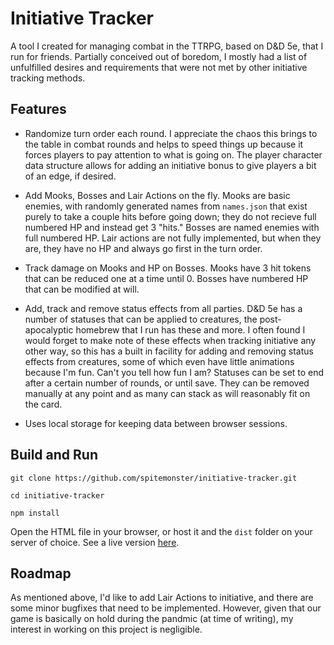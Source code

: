 # Initiative Tracker

A tool I created for managing combat in the TTRPG, based on D&D 5e, that I run for friends. Partially conceived out of boredom, I mostly had a list of unfulfilled desires and requirements that were not met by other initiative tracking methods.

## Features

* Randomize turn order each round. I appreciate the chaos this brings to the table in combat rounds and helps to speed things up because it forces players to pay attention to what is going on. The player character data structure allows for adding an initiative bonus to give players a bit of an edge, if desired.

* Add Mooks, Bosses and Lair Actions on the fly. Mooks are basic enemies, with randomly generated names from `names.json` that exist purely to take a couple hits before going down; they do not recieve full numbered HP and instead get 3 "hits." Bosses are named enemies with full numbered HP. Lair actions are not fully implemented, but when they are, they have no HP and always go first in the turn order.

* Track damage on Mooks and HP on Bosses. Mooks have 3 hit tokens that can be reduced one at a time until 0. Bosses have numbered HP that can be modified at will.

* Add, track and remove status effects from all parties. D&D 5e has a number of statuses that can be applied to creatures, the post-apocalyptic homebrew that I run has these and more. I often found I would forget to make note of these effects when tracking initiative any other way, so this has a built in facility for adding and removing status effects from creatures, some of which even have little animations because I'm fun. Can't you tell how fun I am? Statuses can be set to end after a certain number of rounds, or until save. They can be removed manually at any point and as many can stack as will reasonably fit on the card.

* Uses local storage for keeping data between browser sessions.

## Build and Run

`git clone https://github.com/spitemonster/initiative-tracker.git`

`cd initiative-tracker`

`npm install`

Open the HTML file in your browser, or host it and the `dist` folder on your server of choice. See a live version [here](https://spitemonster.com/initiative).

## Roadmap

As mentioned above, I'd like to add Lair Actions to initiative, and there are some minor bugfixes that need to be implemented. However, given that our game is basically on hold during the pandmic (at time of writing), my interest in working on this project is negligible.
